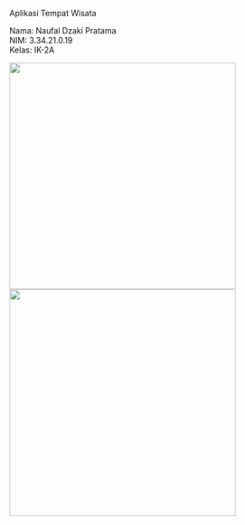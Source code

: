 Aplikasi Tempat Wisata

Nama: Naufal Dzaki Pratama <br>
NIM: 3.34.21.0.19 <br>
Kelas: IK-2A <br>

<img src="https://user-images.githubusercontent.com/117345047/199973219-15a9621f-db0d-4376-b080-2da2f7592dbe.PNG" width="400">


<img src="https://user-images.githubusercontent.com/117345047/199973193-4319649a-63f2-4ae5-a3b7-4186c5d35d91.PNG" width="400">
